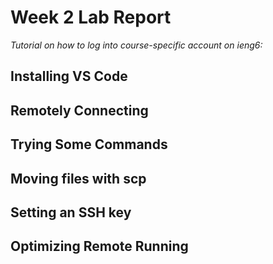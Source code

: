 # Week 2 Lab Report

*Tutorial on how to log into course-specific account on ieng6:*

## Installing VS Code



## Remotely Connecting



## Trying Some Commands



## Moving files with scp



## Setting an SSH key



## Optimizing Remote Running

